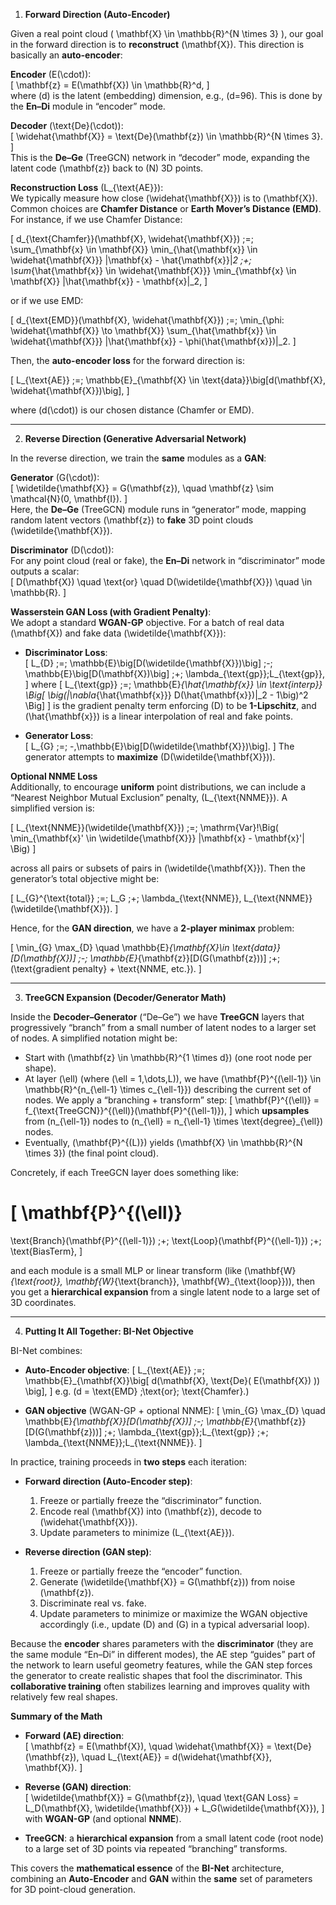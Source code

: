 1. **Forward Direction (Auto-Encoder)**

Given a real point cloud \( \mathbf{X} \in \mathbb{R}^{N \times 3} \), our goal in the forward direction is to **reconstruct** \(\mathbf{X}\). This direction is basically an **auto-encoder**:

**Encoder** \(E(\cdot)\):  
\[
\mathbf{z} = E(\mathbf{X}) \in \mathbb{R}^d,
\]  
where \(d\) is the latent (embedding) dimension, e.g., \(d=96\). This is done by the **En–Di** module in “encoder” mode.

**Decoder** \(\text{De}(\cdot)\):  
\[
\widehat{\mathbf{X}} = \text{De}(\mathbf{z}) \in \mathbb{R}^{N \times 3}.
\]  
This is the **De–Ge** (TreeGCN) network in “decoder” mode, expanding the latent code \(\mathbf{z}\) back to \(N\) 3D points.

**Reconstruction Loss** \(L_{\text{AE}}\):  
We typically measure how close \(\widehat{\mathbf{X}}\) is to \(\mathbf{X}\). Common choices are **Chamfer Distance** or **Earth Mover’s Distance (EMD)**. For instance, if we use Chamfer Distance:

\[
d_{\text{Chamfer}}(\mathbf{X}, \widehat{\mathbf{X}}) \;=\; 
\sum_{\mathbf{x} \in \mathbf{X}} \min_{\hat{\mathbf{x}} \in \widehat{\mathbf{X}}} \|\mathbf{x} - \hat{\mathbf{x}}\|_2
\;+\;
\sum_{\hat{\mathbf{x}} \in \widehat{\mathbf{X}}} \min_{\mathbf{x} \in \mathbf{X}} \|\hat{\mathbf{x}} - \mathbf{x}\|_2,
\]

or if we use EMD:

\[
d_{\text{EMD}}(\mathbf{X}, \widehat{\mathbf{X}}) \;=\; 
\min_{\phi: \widehat{\mathbf{X}} \to \mathbf{X}}
\sum_{\hat{\mathbf{x}} \in \widehat{\mathbf{X}}} \|\hat{\mathbf{x}} - \phi(\hat{\mathbf{x}})\|_2.
\]

Then, the **auto-encoder loss** for the forward direction is:

\[
L_{\text{AE}} \;=\;
\mathbb{E}_{\mathbf{X} \in \text{data}}\big[d(\mathbf{X}, \widehat{\mathbf{X}})\big],
\]

where \(d(\cdot)\) is our chosen distance (Chamfer or EMD).

---

2. **Reverse Direction (Generative Adversarial Network)**

In the reverse direction, we train the **same** modules as a **GAN**:

**Generator** \(G(\cdot)\):  
\[
\widetilde{\mathbf{X}} = G(\mathbf{z}), \quad \mathbf{z} \sim \mathcal{N}(0, \mathbf{I}).
\]  
Here, the **De–Ge** (TreeGCN) module runs in “generator” mode, mapping random latent vectors \(\mathbf{z}\) to **fake** 3D point clouds \(\widetilde{\mathbf{X}}\).

**Discriminator** \(D(\cdot)\):  
For any point cloud (real or fake), the **En–Di** network in “discriminator” mode outputs a scalar:  
\[
D(\mathbf{X}) \quad \text{or} \quad D(\widetilde{\mathbf{X}}) \quad \in \mathbb{R}.
\]

**Wasserstein GAN Loss (with Gradient Penalty)**:  
We adopt a standard **WGAN-GP** objective. For a batch of real data \(\mathbf{X}\) and fake data \(\widetilde{\mathbf{X}}\):

- **Discriminator Loss**:  
  \[
  L_{D}
    \;=\;
    \mathbb{E}\big[D(\widetilde{\mathbf{X}})\big]
    \;-\;
    \mathbb{E}\big[D(\mathbf{X})\big]
    \;+\;
    \lambda_{\text{gp}}\;L_{\text{gp}},
  \]
  where
  \[
  L_{\text{gp}}
    \;=\;
    \mathbb{E}_{\hat{\mathbf{x}} \in \text{interp}} \Big[
      \big(\|\nabla_{\hat{\mathbf{x}}} D(\hat{\mathbf{x}})\|_2 - 1\big)^2
    \Big]
  \]
  is the gradient penalty term enforcing \(D\) to be **1-Lipschitz**, and \(\hat{\mathbf{x}}\) is a linear interpolation of real and fake points.

- **Generator Loss**:  
  \[
  L_{G}
    \;=\;
    -\,\mathbb{E}\big[D(\widetilde{\mathbf{X}})\big].
  \]
  The generator attempts to **maximize** \(D(\widetilde{\mathbf{X}})\).

**Optional NNME Loss**  
Additionally, to encourage **uniform** point distributions, we can include a “Nearest Neighbor Mutual Exclusion” penalty, \(L_{\text{NNME}}\). A simplified version is:

\[
L_{\text{NNME}}(\widetilde{\mathbf{X}})
  \;=\;
  \mathrm{Var}\!\Big(
    \min_{\mathbf{x}' \in \widetilde{\mathbf{X}}} \|\mathbf{x} - \mathbf{x}'\|
  \Big)
\]

across all pairs or subsets of pairs in \(\widetilde{\mathbf{X}}\). Then the generator’s total objective might be:

\[
L_{G}^{\text{total}}
  \;=\;
  L_G
  \;+\;
  \lambda_{\text{NNME}}\,
  L_{\text{NNME}}(\widetilde{\mathbf{X}}).
\]

Hence, for the **GAN direction**, we have a **2-player minimax** problem:

\[
\min_{G} \max_{D} 
  \quad
  \mathbb{E}_{\mathbf{X}\in \text{data}}[D(\mathbf{X})]
  \;-\;
  \mathbb{E}_{\mathbf{z}}[D(G(\mathbf{z}))] 
  \;+\; 
  (\text{gradient penalty} + \text{NNME, etc.}).
\]

---

3. **TreeGCN Expansion (Decoder/Generator Math)**

Inside the **Decoder–Generator** (“De–Ge”) we have **TreeGCN** layers that progressively “branch” from a small number of latent nodes to a larger set of nodes. A simplified notation might be:

- Start with \(\mathbf{z} \in \mathbb{R}^{1 \times d}\) (one root node per shape).  
- At layer \(\ell\) (where \(\ell = 1,\dots,L\)), we have \(\mathbf{P}^{(\ell-1)} \in \mathbb{R}^{n_{\ell-1} \times c_{\ell-1}}\) describing the current set of nodes. We apply a “branching + transform” step:
  \[
    \mathbf{P}^{(\ell)} = f_{\text{TreeGCN}}^{(\ell)}(\mathbf{P}^{(\ell-1)}),
  \]
  which **upsamples** from \(n_{\ell-1}\) nodes to \(n_{\ell} = n_{\ell-1} \times \text{degree}_{\ell}\) nodes.  
- Eventually, \(\mathbf{P}^{(L)}\) yields \(\mathbf{X} \in \mathbb{R}^{N \times 3}\) (the final point cloud).

Concretely, if each TreeGCN layer does something like:

\[
\mathbf{P}^{(\ell)}
  =
  \text{Branch}(\mathbf{P}^{(\ell-1)})
  \;+\;
  \text{Loop}(\mathbf{P}^{(\ell-1)})
  \;+\;
  \text{BiasTerm},
\]

and each module is a small MLP or linear transform (like \(\mathbf{W}_{\text{root}}, \mathbf{W}_{\text{branch}}, \mathbf{W}_{\text{loop}}\)), then you get a **hierarchical expansion** from a single latent node to a large set of 3D coordinates.

---

4. **Putting It All Together: BI-Net Objective**

BI-Net combines:

- **Auto-Encoder objective**:
  \[
    L_{\text{AE}}
      \;=\;
      \mathbb{E}_{\mathbf{X}}\big[
        d(\mathbf{X}, \text{De}( E(\mathbf{X}) ))
      \big],
  \]
  e.g. \(d = \text{EMD} \;\text{or}\; \text{Chamfer}.\)

- **GAN objective** (WGAN-GP + optional NNME):
  \[
    \min_{G} \max_{D} 
      \quad
      \mathbb{E}_{\mathbf{X}}[D(\mathbf{X})]
      \;-\; 
      \mathbb{E}_{\mathbf{z}}[D(G(\mathbf{z}))] 
      \;+\;
      \lambda_{\text{gp}}\;L_{\text{gp}}
      \;+\;
      \lambda_{\text{NNME}}\;L_{\text{NNME}}.
  \]

In practice, training proceeds in **two steps** each iteration:

- **Forward direction (Auto-Encoder step)**:
  1. Freeze or partially freeze the “discriminator” function.
  2. Encode real \(\mathbf{X}\) into \(\mathbf{z}\), decode to \(\widehat{\mathbf{X}}\).
  3. Update parameters to minimize \(L_{\text{AE}}\).

- **Reverse direction (GAN step)**:
  1. Freeze or partially freeze the “encoder” function.
  2. Generate \(\widetilde{\mathbf{X}} = G(\mathbf{z})\) from noise \(\mathbf{z}\).
  3. Discriminate real vs. fake.
  4. Update parameters to minimize or maximize the WGAN objective accordingly (i.e., update \(D\) and \(G\) in a typical adversarial loop).

Because the **encoder** shares parameters with the **discriminator** (they are the same module “En–Di” in different modes), the AE step “guides” part of the network to learn useful geometry features, while the GAN step forces the generator to create realistic shapes that fool the discriminator. This **collaborative training** often stabilizes learning and improves quality with relatively few real shapes.

**Summary of the Math**  

- **Forward (AE) direction**:  
  \[
    \mathbf{z} = E(\mathbf{X}), \quad \widehat{\mathbf{X}} = \text{De}(\mathbf{z}), \quad L_{\text{AE}} = d(\widehat{\mathbf{X}}, \mathbf{X}).
  \]

- **Reverse (GAN) direction**:  
  \[
    \widetilde{\mathbf{X}} = G(\mathbf{z}), \quad \text{GAN Loss} = L_D(\mathbf{X}, \widetilde{\mathbf{X}}) + L_G(\widetilde{\mathbf{X}}),
  \]
  with **WGAN-GP** (and optional **NNME**).

- **TreeGCN**: a **hierarchical expansion** from a small latent code (root node) to a large set of 3D points via repeated “branching” transforms.

This covers the **mathematical essence** of the **BI-Net** architecture, combining an **Auto-Encoder** and **GAN** within the **same** set of parameters for 3D point-cloud generation.
